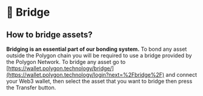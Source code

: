 # 🌉 Bridge

## How to bridge assets?

**Bridging is an essential part of our bonding system.** To bond any asset outside the Polygon chain you will be required to use a bridge provided by the Polygon Network. To bridge any asset go to [https://wallet.polygon.technology/bridge/](https://wallet.polygon.technology/login?next=%2Fbridge%2F) and connect your Web3 wallet, then select the asset that you want to bridge then press the Transfer button.
